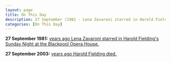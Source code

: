 ```yaml
---
layout: page
title: On This Day
description: 27 September (1981 - Lena Zavaroni starred in Harold Fielding's Sunday Night at the Blackpool Opera House. 2003 - Harold Fielding died.)
categories: [On This Day]
---
```


**27 September 1981:**
[<span id="age1"></span> years ago Lena Zavaroni starred in Harold Fielding's Sunday Night at the Blackpool Opera House.](/theatre/harold%20fielding/blackpool%20opera%20house/1981/09/27/harold-fieldings-sunday-night-at-the-blackpool-opera-house.html)

**27 September 2003:**
[<span id="age2"></span> years ago Harold Fielding died.](/biography/harold-fielding)

<!-- Script for calculating number of years ago -->
<script>
var dob = '19810927';
var year = Number(dob.substr(0, 4));
var month = Number(dob.substr(4, 2)) - 1;
var day = Number(dob.substr(6, 2));
var today = new Date();
var age1 = today.getFullYear() - year;
if (today.getMonth() < month || (today.getMonth() == month && today.getDate() < day)) {
age1--;
}
document.getElementById("age1").innerHTML=age1;

var dob = '20030927';
var year = Number(dob.substr(0, 4));
var month = Number(dob.substr(4, 2)) - 1;
var day = Number(dob.substr(6, 2));
var today = new Date();
var age2 = today.getFullYear() - year;
if (today.getMonth() < month || (today.getMonth() == month && today.getDate() < day)) {
age2--;
}
document.getElementById("age2").innerHTML=age2;
</script>
